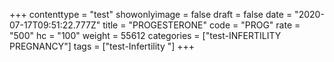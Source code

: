 +++
contenttype = "test"
showonlyimage = false
draft = false
date = "2020-07-17T09:51:22.777Z"
title = "PROGESTERONE"
code = "PROG"
rate = "500"
hc = "100"
weight = 55612
categories = ["test-INFERTILITY PREGNANCY"]
tags = ["test-Infertility "]
+++

